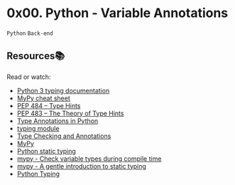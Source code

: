 # 0x00. Python - Variable Annotations
`Python`  `Back-end`
## Resources:books:
Read or watch:
* [Python 3 typing documentation](https://docs.python.org/3/library/typing.html)
* [MyPy cheat sheet](https://mypy.readthedocs.io/en/stable/cheat_sheet_py3.html)
* [PEP 484 – Type Hints](https://www.python.org/dev/peps/pep-0484/)
* [PEP 483 – The Theory of Type Hints](https://www.python.org/dev/peps/pep-0483/)
* [Type Annotations in Python](https://www.youtube.com/watch?v=stEj7C3mXjY)
* [typing module](https://docs.python.org/3/library/typing.html)
* [Type Checking and Annotations](https://www.youtube.com/watch?v=2wDvzy6Hgxg)
* [MyPy](http://mypy-lang.org/)
* [Python static typing](https://realpython.com/python-type-checking/)
* [mypy - Check variable types during compile time](https://www.youtube.com/watch?v=K3hL6X0aU5s)
* [mypy - A gentle introduction to static typing](https://medium.com/@ageitgey/learn-how-to-use-static-type-checking-in-python-3-6-in-10-minutes-12c86d72677b)
* [Python Typing](https://realpython.com/python-type-checking/)